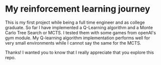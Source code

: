 # My reinforcement learning journey

This is my first project while being a full time engineer and as college graduate. So far I have implemented a Q-Learning algorithm and a Monte Carlo Tree Search or MCTS. I tested them with some games from openAI's gym module. My Q-learning algorithm implementation performs well for very small environments while I cannot say the same for the MCTS.

Thanks! I wanted you to know that I really appreciate that you explore this repo.
